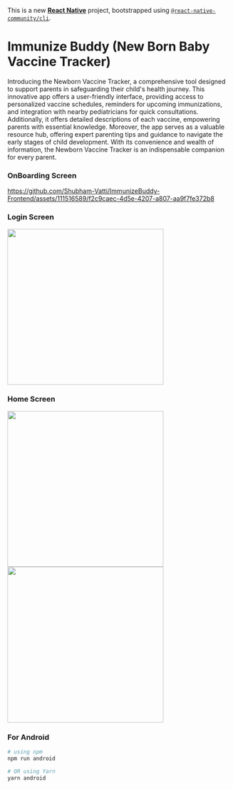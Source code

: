 This is a new [**React Native**](https://reactnative.dev) project, bootstrapped using [`@react-native-community/cli`](https://github.com/react-native-community/cli).

# Immunize Buddy (New Born Baby Vaccine Tracker)

Introducing the Newborn Vaccine Tracker, a comprehensive tool designed to support parents in safeguarding their child's health journey. This innovative app offers a user-friendly interface, providing access to personalized vaccine schedules, reminders for upcoming immunizations, and integration with nearby pediatricians for quick consultations. Additionally, it offers detailed descriptions of each vaccine, empowering parents with essential knowledge. Moreover, the app serves as a valuable resource hub, offering expert parenting tips and guidance to navigate the early stages of child development. With its convenience and wealth of information, the Newborn Vaccine Tracker is an indispensable companion for every parent.

### OnBoarding Screen
https://github.com/Shubham-Vatti/ImmunizeBuddy-Frontend/assets/111516589/f2c9caec-4d5e-4207-a807-aa9f7fe372b8

### Login Screen
<img src="https://github.com/Shubham-Vatti/ImmunizeBuddy-Frontend/assets/111516589/1ba2f97c-606f-4450-9f15-a13918f2f953" width="350" >

### Home Screen
<img src="https://github.com/Shubham-Vatti/ImmunizeBuddy-Frontend/assets/111516589/7e9ecdbe-da34-488b-986f-df807a81d491" width="350" > <img src="https://github.com/Shubham-Vatti/ImmunizeBuddy-Frontend/assets/111516589/7e9ecdbe-da34-488b-986f-df807a81d491" width="350" >


### For Android

```bash
# using npm
npm run android

# OR using Yarn
yarn android
